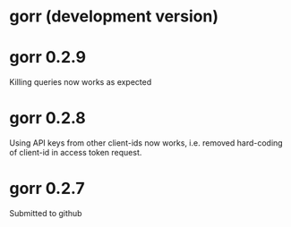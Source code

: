 # gorr (development version)

# gorr 0.2.9

Killing queries now works as expected 

# gorr 0.2.8

Using API keys from other client-ids now works, i.e. removed hard-coding of client-id in access token request.

# gorr 0.2.7

Submitted to github
